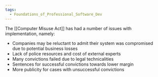 ```yaml
---
tags:
  - Foundations_of_Professional_Software_Dev
---
```

The [[Computer Misuse Act]] has had a number of issues with implementation, namely:

- Companies may be reluctant to admit their system was compromised due to potential business losses
- Lack of police resources and cost of external experts
- Many convictions failed due to legal technicalities
- Sentences for successful convictions towards lower margin
- More publicity for cases with unsuccessful convictions